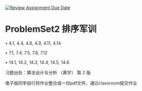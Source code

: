 [![Review Assignment Due Date](https://classroom.github.com/assets/deadline-readme-button-22041afd0340ce965d47ae6ef1cefeee28c7c493a6346c4f15d667ab976d596c.svg)](https://classroom.github.com/a/y1qoP_3m)
# ProblemSet2 排序军训

• 4.1, 4.4, 4.8, 4.9, 4.11, 4.14

• 7.1, 7.4, 7.5, 7.8, 7.12

• 14.1, 14.2, 14.3, 14.4, 14.5, 14.6

习题出处：算法设计与分析 （黄宇） 第 2 版

电子版同学自行将作业整合成一份pdf文件，通过classroom提交作业

